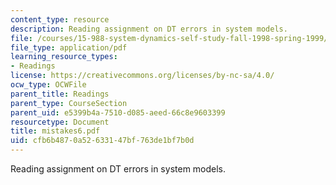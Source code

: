 ```yaml
---
content_type: resource
description: Reading assignment on DT errors in system models.
file: /courses/15-988-system-dynamics-self-study-fall-1998-spring-1999/cfb6b4870a52633147bf763de1bf7b0d_mistakes6.pdf
file_type: application/pdf
learning_resource_types:
- Readings
license: https://creativecommons.org/licenses/by-nc-sa/4.0/
ocw_type: OCWFile
parent_title: Readings
parent_type: CourseSection
parent_uid: e5399b4a-7510-d085-aeed-66c8e9603399
resourcetype: Document
title: mistakes6.pdf
uid: cfb6b487-0a52-6331-47bf-763de1bf7b0d
---
```

Reading assignment on DT errors in system models.